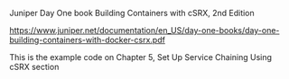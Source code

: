 Juniper Day One book Building Containers with cSRX, 2nd Edition

https://www.juniper.net/documentation/en_US/day-one-books/day-one-building-containers-with-docker-csrx.pdf

This is the example code on Chapter 5, Set Up Service Chaining Using cSRX section
